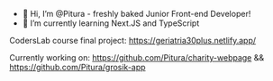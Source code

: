 - 👋 Hi, I’m @Pitura - freshly baked Junior Front-end Developer! 
- 🌱 I’m currently learning Next.JS and TypeScript

CodersLab course final project:
https://geriatria30plus.netlify.app/

Currently working on:
https://github.com/Pitura/charity-webpage
&&
https://github.com/Pitura/grosik-app

<!---
Pitura/Pitura is a ✨ special ✨ repository because its `README.md` (this file) appears on your GitHub profile.
You can click the Preview link to take a look at your changes.
--->
